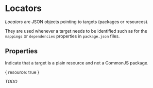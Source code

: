 Locators
========

_Locators_ are JSON objects pointing to targets (packages or resources).

They are used whenever a target needs to be identified such as for the `mappings` or `dependencies`
properties in `package.json` files.


Properties
----------

Indicate that a target is a plain resource and not a CommonJS package.

{
    resource: true
}

_TODO_
